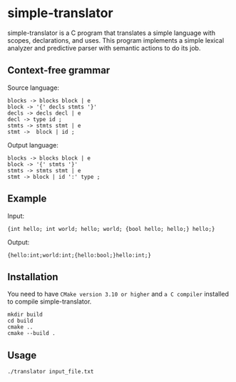 # simple-translator

simple-translator is a C program that translates a simple language with scopes, declarations, and uses.
This program implements a simple lexical analyzer and predictive parser with semantic actions to do its job.

## Context-free grammar

Source language:
```
blocks -> blocks block | e
block -> '{' decls stmts '}'
decls -> decls decl | e
decl -> type id ;
stmts -> stmts stmt | e
stmt ->  block | id ;
```

Output language:
```
blocks -> blocks block | e
block -> '{' stmts '}'
stmts -> stmts stmt | e
stmt -> block | id ':' type ;
```

## Example

Input:
```
{int hello; int world; hello; world; {bool hello; hello;} hello;}
```
Output:
```
{hello:int;world:int;{hello:bool;}hello:int;}
```

## Installation

You need to have `CMake version 3.10 or higher` and `a C compiler` installed to compile simple-translator.

```
mkdir build
cd build
cmake ..
cmake --build .
```

## Usage

```
./translator input_file.txt
```

